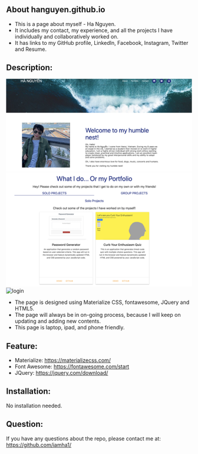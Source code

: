 ## About hanguyen.github.io
- This is a page about myself - Ha Nguyen. 
- It includes my contact, my experience, and all the projects I have individually and collaboratively worked on.
- It has links to my GitHub profile, LinkedIn, Facebook, Instagram, Twitter and Resume.

## Description: 

![login](img/profile1.jpg) 
![login](img/profile2.jpg) 
![login](img/mobile2.jpg) 

- The page is designed using Materialize CSS, fontawesome, JQuery and HTML5.
- The page will always be in on-going process, because I will keep on updating and adding new contents.
- This page is laptop, ipad, and phone friendly. 

## Feature:
- Materialize: https://materializecss.com/
- Font Awesome: https://fontawesome.com/start
- JQuery: https://jquery.com/download/

## Installation:
No installation needed.

## Question:
If you have any questions about the repo, please contact me at: https://github.com/iamha1/
